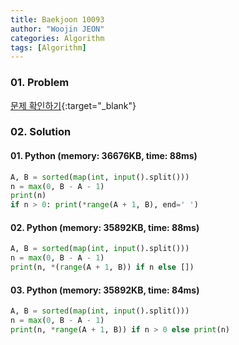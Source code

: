 ```yaml
---
title: Baekjoon 10093
author: "Woojin JEON"
categories: Algorithm
tags: [Algorithm]
---
```


### 01. Problem

[문제 확인하기](https://www.acmicpc.net/problem/10093){:target="_blank"}

### 02. Solution

#### 01. Python (memory: 36676KB, time: 88ms)

```Python
A, B = sorted(map(int, input().split()))
n = max(0, B - A - 1)
print(n)
if n > 0: print(*range(A + 1, B), end=' ')
```

#### 02. Python (memory: 35892KB, time: 88ms)

```Python
A, B = sorted(map(int, input().split()))
n = max(0, B - A - 1)
print(n, *(range(A + 1, B)) if n else [])
```

#### 03. Python (memory: 35892KB, time: 84ms)

```Python
A, B = sorted(map(int, input().split()))
n = max(0, B - A - 1)
print(n, *range(A + 1, B)) if n > 0 else print(n)
```
